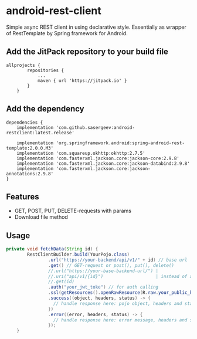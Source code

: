 # android-rest-client
Simple async REST client in using declarative style. Essentially as wrapper of RestTemplate by Spring framework for Android.

## Add the JitPack repository to your build file
```
allprojects {
		repositories {
			...
			maven { url 'https://jitpack.io' }
		}
	}
```

## Add the dependency
```
dependencies {
    implementation 'com.github.sasergeev:android-restclient:latest.release'
    
    implementation 'org.springframework.android:spring-android-rest-template:2.0.0.M3'
    implementation 'com.squareup.okhttp:okhttp:2.7.5'
    implementation 'com.fasterxml.jackson.core:jackson-core:2.9.8'
    implementation 'com.fasterxml.jackson.core:jackson-databind:2.9.8'
    implementation 'com.fasterxml.jackson.core:jackson-annotations:2.9.8'
}
```

## Features
- GET, POST, PUT, DELETE-requests with params
- Download file method

## Usage
```java
private void fetchData(String id) {
        RestClientBuilder.build(YourPojo.class)
                .url("https://your-backend/api/v1/" + id) // base url
                .get() // GET-request or post(), put(), delete()
                //.url("https://your-base-backend-url/") |
                //.uri("api/v1/{id}")                    | instead of above
                //.get(id)
                .auth("your_jwt_toke") // for auth calling
                .ssl(getResources().openRawResource(R.raw.your_public_key)) // for https calling|
                .success((object, headers, status) -> {
                  // handle response here: pojo object, headers and status code 2xx
                })
                .error((error, headers, status) -> {
                  // handle response here: error message, headers and status code 4xx or 5xx
                });
    }
```
